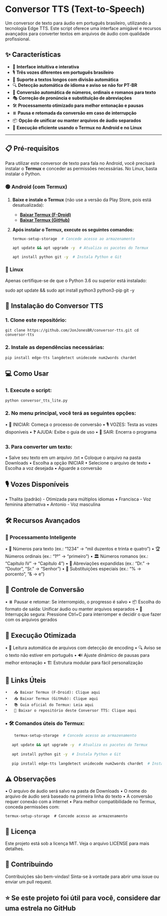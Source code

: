 # Conversor TTS (Text-to-Speech)

Um conversor de texto para áudio em português brasileiro, utilizando a tecnologia Edge TTS. Este script oferece uma interface amigável e recursos avançados para converter textos em arquivos de áudio com qualidade profissional.

## ✨ Características

- 🎯 **Interface intuitiva e interativa**
- 🎙️ **Três vozes diferentes em português brasileiro**
- 📜 **Suporte a textos longos com divisão automática**
- 🔍 **Detecção automática de idioma e aviso se não for PT-BR**
- 🔢 **Conversão automática de números, ordinais e romanos para texto**
- 🎭 **Correção de pronúncia e substituição de abreviações**
- 🛠️ **Processamento otimizado para melhor entonação e pausas**
- ⏸️ **Pausa e retomada da conversão em caso de interrupção**
- 📦 **Opção de unificar ou manter arquivos de áudio separados**
- 🚀 **Execução eficiente usando o Termux no Android e no Linux**

---

## 📋 Pré-requisitos

Para utilizar este conversor de texto para fala no Android, você precisará instalar o **Termux** e conceder as permissões necessárias. No Linux, basta instalar o Python.

### 🟢 Android (com Termux)

1. **Baixe e instale o Termux** (não use a versão da Play Store, pois está desatualizada):
   - **[Baixar Termux (F-Droid)](https://f-droid.org/packages/com.termux/)**
   - **[Baixar Termux (GitHub)](https://github.com/termux/termux-app/releases)**

2. **Após instalar o Termux, execute os seguintes comandos:**
   ```bash
   termux-setup-storage  # Concede acesso ao armazenamento
   
   apt update && apt upgrade -y  # Atualiza os pacotes do Termux
   
   apt install python git -y  # Instala Python e Git

### 🔵 Linux

Apenas certifique-se de que o Python 3.6 ou superior está instalado:

sudo apt update && sudo apt install python3 python3-pip git -y

## 🚀 Instalação do Conversor TTS

### 1.	Clone este repositório:

	git clone https://github.com/JonJonesBR/conversor-tts.git cd conversor-tts 

### 2. Instale as dependências necessárias: 

	pip install edge-tts langdetect unidecode num2words chardet 

## 💻 Como Usar

### 1. Execute o script: 

	python conversor_tts_lite.py

### 2.	No menu principal, você terá as seguintes opções:

   •	🚀 INICIAR: Começa o processo de conversão
	•	🎙️ VOZES: Testa as vozes disponíveis
	•	❓ AJUDA: Exibe o guia de uso
	•	🚪 SAIR: Encerra o programa

### 3.	Para converter um texto:

   •	Salve seu texto em um arquivo .txt
	•	Coloque o arquivo na pasta Downloads
	•	Escolha a opção INICIAR
	•	Selecione o arquivo de texto
	•	Escolha a voz desejada
	•	Aguarde a conversão

## 🎙️ Vozes Disponíveis

   •	Thalita (padrão) - Otimizada para múltiplos idiomas
	•	Francisca - Voz feminina alternativa
	•	Antonio - Voz masculina

## 🛠️ Recursos Avançados

### 📜 Processamento Inteligente

   •	🔢 Números para texto (ex.: “1234” → “mil duzentos e trinta e quatro”)
	•	🏆 Números ordinais (ex.: “1º” → “primeiro”)
	•	🏛️ Números romanos (ex.: “Capítulo IV” → “Capítulo 4”)
	•	📝 Abreviações expandidas (ex.: “Dr.” → “Doutor”, “Sr.” → “Senhor”)
	•	🔣 Substituições especiais (ex.: “% → porcento”, “& → e”)

## 🔄 Controle de Conversão

   •	⏸️ Pausar e retomar: Se interrompido, o progresso é salvo
	•	📦 Escolha do formato de saída: Unificar áudio ou manter arquivos separados
	•	🛑 Interrupção segura: Pressione Ctrl+C para interromper e decidir o que fazer com os arquivos gerados

## 🚀 Execução Otimizada

   •	📂 Leitura automática de arquivos com detecção de encoding
	•	🔍 Aviso se o texto não estiver em português
	•	🔊 Ajuste dinâmico de pausas para melhor entonação
	•	🏗️ Estrutura modular para fácil personalização

## 🔗 Links Úteis

	•	📥 Baixar Termux (F-Droid): Clique aqui
	•	📥 Baixar Termux (GitHub): Clique aqui
	•	📚 Guia oficial do Termux: Leia aqui
	•	🎤 Baixar o repositório deste Conversor TTS: Clique aqui

### •	🛠️ Comandos úteis do Termux:
```bash 
	termux-setup-storage  # Concede acesso ao armazenamento
	
   apt update && apt upgrade -y  # Atualiza os pacotes do Termux 
	
   apt install python git -y  # Instala Python e Git 
	
   pip install edge-tts langdetect unidecode num2words chardet  # Instala dependências 
```
## ⚠️ Observações

   •	O arquivo de áudio será salvo na pasta de Downloads
	•	O nome do arquivo de áudio será baseado na primeira linha do texto
	•	A conversão requer conexão com a internet
	•	Para melhor compatibilidade no Termux, conceda permissões com:

	termux-setup-storage  # Concede acesso ao armazenamento
	
## 📄 Licença

Este projeto está sob a licença MIT. Veja o arquivo LICENSE para mais detalhes.

## 🤝 Contribuindo

Contribuições são bem-vindas! Sinta-se à vontade para abrir uma issue ou enviar um pull request.

## ⭐ Se este projeto foi útil para você, considere dar uma estrela no GitHub